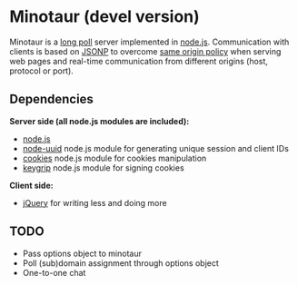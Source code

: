 Minotaur (devel version)
========================

Minotaur is a [long poll](http://en.wikipedia.org/wiki/Push_technology) server implemented 
in [node.js](http://nodejs.org/). Communication with clients is based on [JSONP](http://en.wikipedia.org/wiki/JSONP#JSONP) 
to overcome [same origin policy](http://en.wikipedia.org/wiki/Same_origin_policy) when serving 
web pages and real-time communication from different origins (host, protocol or port).

Dependencies
------------

**Server side (all node.js modules are included):**

 * [node.js](http://nodejs.org/)
 * [node-uuid](https://github.com/broofa/node-uuid) node.js module for generating unique session and client IDs
 * [cookies](https://github.com/jed/cookies) node.js module for cookies manipulation
 * [keygrip](https://github.com/jed/keygrip) node.js module for signing cookies

**Client side:**

 * [jQuery](http://jquery.com/) for writing less and doing more

TODO
----

 * Pass options object to minotaur
 * Poll (sub)domain assignment through options object
 * One-to-one chat
